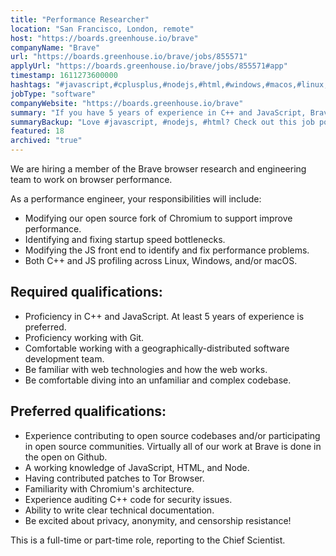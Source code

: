 ```yaml
---
title: "Performance Researcher"
location: "San Francisco, London, remote"
host: "https://boards.greenhouse.io/brave"
companyName: "Brave"
url: "https://boards.greenhouse.io/brave/jobs/855571"
applyUrl: "https://boards.greenhouse.io/brave/jobs/855571#app"
timestamp: 1611273600000
hashtags: "#javascript,#cplusplus,#nodejs,#html,#windows,#macos,#linux,#git"
jobType: "software"
companyWebsite: "https://boards.greenhouse.io/brave"
summary: "If you have 5 years of experience in C++ and JavaScript, Brave is looking for someone with your knowledge."
summaryBackup: "Love #javascript, #nodejs, #html? Check out this job post!"
featured: 18
archived: "true"
---
```


We are hiring a member of the Brave browser research and engineering team to work on browser performance.

As a performance engineer, your responsibilities will include:

*   Modifying our open source fork of Chromium to support improve performance.
*   Identifying and fixing startup speed bottlenecks.
*   Modifying the JS front end to identify and fix performance problems.
*   Both C++ and JS profiling across Linux, Windows, and/or macOS.

## Required qualifications:

*   Proficiency in C++ and JavaScript. At least 5 years of experience is preferred.
*   Proficiency working with Git.
*   Comfortable working with a geographically-distributed software development team.
*   Be familiar with web technologies and how the web works.
*   Be comfortable diving into an unfamiliar and complex codebase.

## Preferred qualifications:

*   Experience contributing to open source codebases and/or participating in open source communities. Virtually all of our work at Brave is done in the open on Github.
*   A working knowledge of JavaScript, HTML, and Node.
*   Having contributed patches to Tor Browser.
*   Familiarity with Chromium's architecture.
*   Experience auditing C++ code for security issues.
*   Ability to write clear technical documentation.
*   Be excited about privacy, anonymity, and censorship resistance!

This is a full-time or part-time role, reporting to the Chief Scientist.
